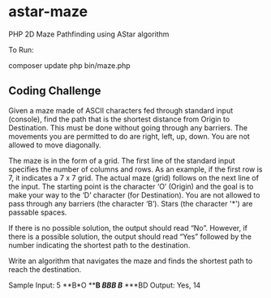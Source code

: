 astar-maze
==========

PHP 2D Maze Pathfinding using AStar algorithm

To Run:

composer update
php bin/maze.php


Coding Challenge
----------------

Given a maze made of ASCII characters fed through standard input (console), find the path that is the shortest distance
from Origin to Destination. This must be done without going through any barriers. The movements you are permitted to do
are right, left, up, down. You are not allowed to move diagonally.

The maze is in the form of a grid. The first line of the standard input specifies the number of columns and rows. As an
example, if the first row is 7, it indicates a 7 x 7 grid. The actual maze (grid) follows on the next line of the input.
The starting point is the character ‘O’ (Origin) and the goal is to make your way to the ‘D’ character (for Destination).
You are not allowed to pass through any barriers (the character ‘B’). Stars (the character '*') are passable spaces.

If there is no possible solution, the output should read “No”. However, if there is a possible solution, the output
should read “Yes” followed by the number indicating the shortest path to the destination.

Write an algorithm that navigates the maze and finds the shortest path to reach the destination.

Sample Input:
5
**B*O
****B
*BBB*
*B***
***BD
Output:
Yes, 14
